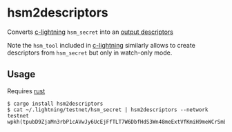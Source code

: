 # hsm2descriptors

Converts [c-lightning](https://github.com/ElementsProject/lightning) `hsm_secret` into an [output descriptors](https://github.com/bitcoin/bitcoin/blob/master/doc/descriptors.md)


Note the `hsm_tool` included in [c-lightning](https://github.com/ElementsProject/lightning) similarly allows to create descriptors from `hsm_secret` but only in watch-only mode.

## Usage

Requires [rust](https://www.rust-lang.org/)

```
$ cargo install hsm2descriptors
$ cat ~/.lightning/testnet/hsm_secret | hsm2descriptors --network testnet
wpkh(tpubD9ZjaMn3rbP1cAVwJy6UcEjFfTLT7W6DbfHdS3Wn48meExtVfKmiH9meWCrSmE9qXLYbGcHC5LxLcdfLZTzwme23qAJoRzRhzbd68dHeyjp/0/0/*)
```

